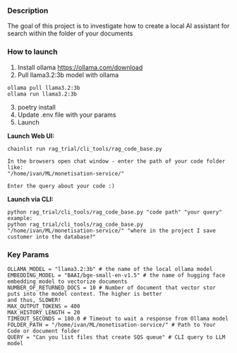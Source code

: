 ### Description
The goal of this project is to investigate how to create a local AI assistant for search
within the folder of your documents

### How to launch
1. Install ollama
https://ollama.com/download
2. Pull llama3.2:3b model with ollama
```
ollama pull llama3.2:3b
ollama run llama3.2:3b 
```
3. poetry install
4. Update .env file with your params 
5. Launch

**Launch Web UI:**

```
chainlit run rag_trial/cli_tools/rag_code_base.py

In the browsers open chat window - enter the path of your code folder like:
"/home/ivan/ML/monetisation-service/"

Enter the query about your code :)
```

**Launch via CLI:**
```
python rag_trial/cli_tools/rag_code_base.py "code path" "your query"
example:
python rag_trial/cli_tools/rag_code_base.py "/home/ivan/ML/monetisation-service/" "where in the project I save customer into the database?"

```

### Key Params
```
OLLAMA_MODEL = "llama3.2:3b" # the name of the local ollama model
EMBEDDING_MODEL = "BAAI/bge-small-en-v1.5" # the name of hugging face embedding model to vectorize documents
NUMBER_OF_RETURNED_DOCS = 10 # Number of document that vector stor puts into the model context. The higher is better
and thus, SLOWER! 
MAX_OUTPUT_TOKENS = 400
MAX_HISTORY_LENGTH = 20
TIMEOUT_SECONDS = 180.0 # Timeout to wait a response from Ollama model
FOLDER_PATH = "/home/ivan/ML/monetisation-service/" # Path to Your Code or document folder
QUERY = "Can you list files that create SQS queue" # CLI query to LLM model
```